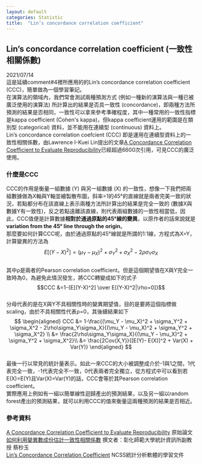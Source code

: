 ```yaml
---
layout: default
categories: Statistic
title:  "Lin’s concordance correlation coefficient"
---  
```

## Lin’s concordance correlation coefficient (一致性相關係數)  
2021/07/14  
這是延續comment#4裡所應用的的Lin’s concordance correlation coefficient (CCC)，簡單做為一個學習筆記。  
在演算法的領域內，我們常會測試兩種預測方式 (例如一種新的演算法與一種已被廣泛使用的演算法) 所計算出的結果是否具一致性 (concordance)，即兩種方法所預測的結果是否相同，一致性可以拿來參考準確程度，其中一種常用的一致性指標是kappa coefficient (Cohen's kappa)，但kappa coefficient運用的範圍是在類別型 (categorical) 資料，並不能用在連續型 (continuous) 資料上。  
Lin’s concordance correlation coefcient (CCC) 即是運用在連續型資料上的一致性相關係數，由Lawrence I-Kuei Lin提出的文章<a href="https://doi.org/10.2307/2532051" target="_blank">A Concordance Correlation Coefficient to Evaluate Reproducibility</a>已經超過6600次引用，可見CCC的廣泛使用。  
  
### 什麼是CCC  
CCC的作用是衡量一組數據 (Y) 與另一組數據 (X) 的一致性，想像一下我們把兩組數據做為X軸與Y軸並繪製散布圖，斜率=1的45&deg;的直線就是兩者完美一致的狀況，若點都分布在該直線上表示兩種方法所計算出的結果是完全一致的 (數據X與數據Y有一致性)，反之若點遠離該直線，則代表兩組數據的一致性相當低，因此，CCC值便是計算數據**相對於通過原點的45&deg;線的變異**，以原作者的話來說就是**variation from the 45&deg; line through the origin**。  
那麼要如何計算CCC呢，由於通過原點的45&deg;線就是所謂的1:1線，方程式為X=Y，計算變異的方法為  
$$E[(Y-X)^2]=(\mu_Y - \mu_X)^2 + \sigma_Y^2 + \sigma_X^2 - 2\rho\sigma_Y\sigma_X$$  
其中&rho;是兩者的Pearson correlation coefficient。但是這個期望值在X與Y完全一致時為0，為避免此情況發生，將CCC轉變成如下的式子   
$$CCC &=1-{E[(Y-X)^2] \over E[(Y-X)^2|\rho=0]}$$  
分母代表的是在X與Y不具相關性時的變異期望值，目的是要將這個指標做scaling，由於不具相關性代表&rho;=0，其後續結果如下  
$$
\begin{aligned}
CCC &= 1-\frac{(\mu_Y - \mu_X)^2 + \sigma_Y^2 + \sigma_X^2 - 2\rho\sigma_Y\sigma_X}{(\mu_Y - \mu_X)^2 + \sigma_Y^2 + \sigma_X^2} \\
&= \frac{2\rho\sigma_Y\sigma_X}{(\mu_Y - \mu_X)^2 + \sigma_Y^2 + \sigma_X^2}\\
&= \frac{2Cov(X,Y)}{[E(Y)- E(X)]^2 + Var(X) + Var(Y)}
\end{aligned}
$$  
最後一行以常見的統計量表示。如此一來CCC的大小被調整成介於-1與1之間，1代表完全一致，-1代表完全不一致，0代表兩者完全獨立，從方程式中可以看到若E(X)=E(Y)且Var(X)=Var(Y)的話，CCC會等於其Pearson correlation coefficient。  
實際應用上例如有一組以簡單線性迴歸產出的預測結果，以及另一組以random forest產出的預測結果，就可以利用CCC的值來衡量這兩種預測的結果是否相近。  
  
### 參考資料  
<a href="https://doi.org/10.2307/2532051" target="_blank">A Concordance Correlation Coefficient to Evaluate Reproducibility</a> 原始論文  
<a href="http://biostat.tmu.edu.tw/oldFile/enews/ep_download/ep_download.php?f=10stat.pdf" target="_blank">如何利用變異數成份估計一致性相關係數</a> 撰文者：彰化師範大學統計資訊所副教授 蔡秒玉  
<a href="https://ncss-wpengine.netdna-ssl.com/wp-content/themes/ncss/pdf/Procedures/PASS/Lins_Concordance_Correlation_Coefficient.pdf" target="_blank">Lin’s Concordance Correlation Coefficient</a> NCSS統計分析軟體的學習文件

